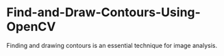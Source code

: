 # Find-and-Draw-Contours-Using-OpenCV
Finding and drawing contours is an essential technique for image analysis.
